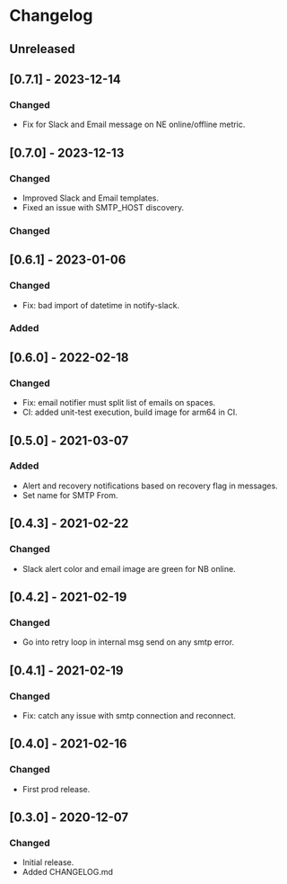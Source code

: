 # Changelog

## Unreleased

## [0.7.1] - 2023-12-14

### Changed

- Fix for Slack and Email message on NE online/offline metric.

## [0.7.0] - 2023-12-13

### Changed

- Improved Slack and Email templates.
- Fixed an issue with SMTP_HOST discovery.

### Changed

## [0.6.1] - 2023-01-06

### Changed

- Fix: bad import of datetime in notify-slack.

### Added

## [0.6.0] - 2022-02-18

### Changed

 - Fix: email notifier must split list of emails on spaces.
 - CI: added unit-test execution, build image for arm64 in CI.

## [0.5.0] - 2021-03-07

### Added

 - Alert and recovery notifications based on recovery flag in messages.
 - Set name for SMTP From.

## [0.4.3] - 2021-02-22

### Changed

 - Slack alert color and email image are green for NB online.

## [0.4.2] - 2021-02-19

### Changed

 - Go into retry loop in internal msg send on any smtp error.

## [0.4.1] - 2021-02-19

### Changed

 - Fix: catch any issue with smtp connection and reconnect.

## [0.4.0] - 2021-02-16

### Changed

  - First prod release.

## [0.3.0] - 2020-12-07

### Changed

  - Initial release.
  - Added CHANGELOG.md
